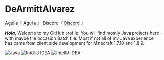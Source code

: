 # DeArmittAlvarez
Aguila『 [Aguila](https://github.com/Aguila-Network) 』
Discord『 [Discord](https://discord.gg/xqUfAG55VM) 』

***Hola***, Welcome to my GitHub profile. You will find mostly Java projects here with maybe the occasion Batch file. Most if not all of my Java experience has came from client side development for Minecraft 1.7.10 and 1.8.9.

  <img alt="Java" src="https://img.shields.io/badge/java-000000.svg?style=for-the-badge&logo=java&logoColor=fcb03a"/> <img alt="IntelliJ IDEA" src="https://img.shields.io/badge/IntelliJIDEA-000000.svg?style=for-the-badge&logo=intellij-idea&logoColor=d11e80"/> <img alt="IntelliJ IDEA" src="https://img.shields.io/badge/Maven-000000.svg?style=for-the-badge&logo=apache-maven&logoColor=146ab0"/>
</p>
